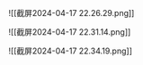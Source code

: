 ![[截屏2024-04-17 22.26.29.png]]




![[截屏2024-04-17 22.31.14.png]]






![[截屏2024-04-17 22.34.19.png]]
